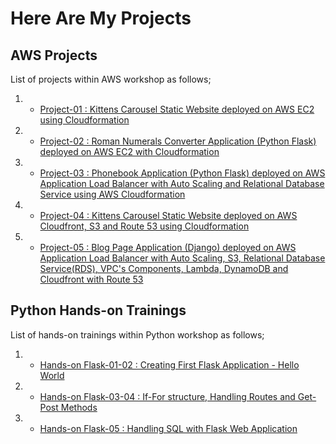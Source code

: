 # Here Are My Projects

## AWS Projects

List of projects within AWS workshop as follows;

1. - [Project-01 : Kittens Carousel Static Website deployed on AWS EC2 using Cloudformation](./Project-01-kittens-carousel-static-website-ec2/README.md)
 
2. - [Project-02 : Roman Numerals Converter Application (Python Flask) deployed on AWS EC2 with Cloudformation](./Project-02-Roman-Numerals-Converter/README.md)

3. - [Project-03 : Phonebook Application (Python Flask) deployed on AWS Application Load Balancer with Auto Scaling and Relational Database Service using AWS Cloudformation](./Project-03-Phonebook-Application/README.md)

4. - [Project-04 : Kittens Carousel Static Website deployed on AWS Cloudfront, S3 and Route 53 using Cloudformation](./Project-04-kittens-carousel-static-web-s3-cf/README.md)

5. - [Project-05 : Blog Page Application (Django) deployed on AWS Application Load Balancer with Auto Scaling, S3, Relational Database Service(RDS), VPC's Components, Lambda, DynamoDB and Cloudfront with Route 53](./Project-05-Capstone-Project-Blog-Page-App-(Django)-on-AWS-Environment/README.md)

## Python Hands-on Trainings

List of hands-on trainings within Python workshop as follows;

1. - [Hands-on Flask-01-02 : Creating First Flask Application - Hello World](./flask-01-02-hello-world-app-Jinja-Template/README.md)

2. - [Hands-on Flask-03-04 : If-For structure, Handling Routes and Get-Post Methods](./flask-03-04-If-Handling-Routes-and-Get-Post-Methods/README.md)

3. - [Hands-on Flask-05    : Handling SQL with Flask Web Application](./flask-05-Handling-SQL-with-Flask-Web-Application/README.md)



